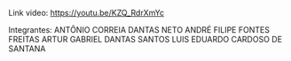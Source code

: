 Link video: https://youtu.be/KZQ_RdrXmYc

Integrantes:
ANTÔNIO CORREIA DANTAS NETO
ANDRÉ FILIPE FONTES FREITAS
ARTUR GABRIEL DANTAS SANTOS
LUIS EDUARDO CARDOSO DE SANTANA

